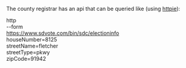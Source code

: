 The county registrar has an api that can be queried like (using [httpie][0]):

http \
    --form \
    https://www.sdvote.com/bin/sdc/electioninfo \
    houseNumber=8125 \
    streetName=fletcher \
    streetType=pkwy \
    zipCode=91942

[0]: https://httpie.io
